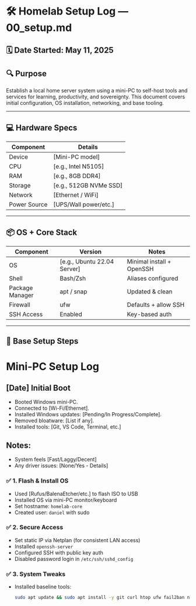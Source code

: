 # 🛠️ Homelab Setup Log — 00_setup.md

## 🗓️ Date Started: May 11, 2025

## 🔍 Purpose
Establish a local home server system using a mini-PC to self-host tools and services for learning, productivity, and sovereignty. This document covers initial configuration, OS installation, networking, and base tooling.

---

## 💻 Hardware Specs

| Component        | Details                             |
|------------------|--------------------------------------|
| Device           | [Mini-PC model]                      |
| CPU              | [e.g., Intel N5105]                  |
| RAM              | [e.g., 8GB DDR4]                     |
| Storage          | [e.g., 512GB NVMe SSD]              |
| Network          | [Ethernet / WiFi]                    |
| Power Source     | [UPS/Wall power/etc.]                |

---

## 📦 OS + Core Stack

| Component      | Version            | Notes |
|----------------|---------------------|-------|
| OS             | [e.g., Ubuntu 22.04 Server] | Minimal install + OpenSSH |
| Shell          | Bash/Zsh            | Aliases configured |
| Package Manager| apt / snap          | Updated & clean |
| Firewall       | ufw                 | Defaults + allow SSH |
| SSH Access     | Enabled             | Key-based auth |

---

## 🧱 Base Setup Steps

# Mini-PC Setup Log

## [Date] Initial Boot
- Booted Windows mini-PC.
- Connected to [Wi-Fi/Ethernet].
- Installed Windows updates: [Pending/In Progress/Complete].
- Removed bloatware: [List if any].
- Installed tools: [Git, VS Code, Terminal, etc.]

## Notes:
- System feels [Fast/Laggy/Decent]
- Any driver issues: [None/Yes - Details]





### ✅ 1. Flash & Install OS
- Used [Rufus/BalenaEtcher/etc.] to flash ISO to USB
- Installed OS via mini-PC monitor/keyboard
- Set hostname: `homelab-core`
- Created user: `daniel` with sudo

### ✅ 2. Secure Access
- Set static IP via Netplan (for consistent LAN access)
- Installed `openssh-server`
- Configured SSH with public key auth
- Disabled password login in `/etc/ssh/sshd_config`

### ✅ 3. System Tweaks
- Installed baseline tools:
  ```bash
  sudo apt update && sudo apt install -y git curl htop ufw fail2ban net-tools
